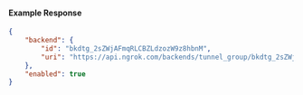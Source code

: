 <!-- Code generated for API Clients. DO NOT EDIT. -->

#### Example Response

```json
{
	"backend": {
		"id": "bkdtg_2sZWjAFmqRLCBZLdzozW9z8hbnM",
		"uri": "https://api.ngrok.com/backends/tunnel_group/bkdtg_2sZWjAFmqRLCBZLdzozW9z8hbnM"
	},
	"enabled": true
}
```
